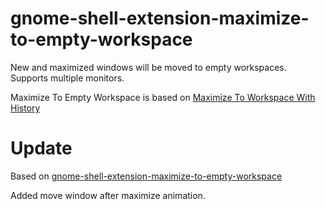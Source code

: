 # gnome-shell-extension-maximize-to-empty-workspace
New and maximized windows will be moved to empty workspaces. Supports multiple monitors.

Maximize To Empty Workspace is based on [Maximize To Workspace With History](https://github.com/raonetwo/MaximizeToWorkspace)


# Update

Based on [gnome-shell-extension-maximize-to-empty-workspace](https://github.com/kaiseracm/gnome-shell-extension-maximize-to-empty-workspace)

Added move window after maximize animation.
